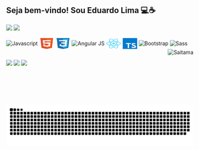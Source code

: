 ## Seja bem-vindo! Sou Eduardo Lima 💻☕
<div>
<img width='480' src='https://github-readme-stats.vercel.app/api?username=edulimaaa&theme=algolia&show_icons=true'>
<img height='200' src='https://github-readme-stats.vercel.app/api/top-langs/?username=edulimaaa&theme=algolia&layout=donut'>
</div>

<div style="display: inline_block"><br>
  <img align="center" alt="Javascript" height="30" width="40" src="https://raw.githubusercontent.com/jmnote/z-icons/master/svg/javascript.svg">
  <img align="center" alt="HTML" height="30" width="40" src="https://raw.githubusercontent.com/devicons/devicon/master/icons/html5/html5-original.svg">
  <img align="center" alt="CSS" height="30" width="40" src="https://raw.githubusercontent.com/devicons/devicon/master/icons/css3/css3-original.svg">
  <img align="center" alt="Angular JS"  width="40" src="https://angular.io/assets/images/logos/angular/angular.png">
  <img align="center" alt="React" height="30" width="40" src="https://raw.githubusercontent.com/devicons/devicon/master/icons/react/react-original.svg">
  <img align="center" alt="Typescript" height="30" width="40" src="https://raw.githubusercontent.com/devicons/devicon/master/icons/typescript/typescript-plain.svg">
  <img align="center" alt="Bootstrap" height="30" width="40" src="https://raw.githubusercontent.com/jmnote/z-icons/master/svg/bootstrap.svg">
  <img align="center" alt="Sass" height="30" width="40" src="https://cdn.jsdelivr.net/gh/devicons/devicon/icons/sass/sass-original.svg">
  
  <img align="right" alt="Saitama" height="150" autoplay src="https://i.pinimg.com/originals/6a/80/5d/6a805dfc86d63fc48677398f3e980ac5.gif">
</div>
  
  ##
 
<div> 
  <a href="https://www.linkedin.com/in/eduardo-limaaaa/" target="_blank"><img src="https://img.shields.io/badge/-LinkedIn-%230077B5?style=for-the-badge&logo=linkedin&logoColor=white" target="_blank"></a>
  <a href = "mailto:eduardo-ddb@hotmail.com"><img src="https://img.shields.io/badge/Microsoft_Outlook-0078D4?style=for-the-badge&logo=microsoft-outlook&logoColor=white" target="_blank"></a>
  <a href="https://instagram.com/edu.limaaa" target="_blank"><img src="https://img.shields.io/badge/-Instagram-%23E4405F?style=for-the-badge&logo=instagram&logoColor=white" target="_blank"></a>
</div>

![Snake animation](https://raw.githubusercontent.com/Platane/snk/output/github-contribution-grid-snake.svg)
